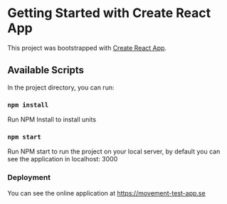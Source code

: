 # Getting Started with Create React App

This project was bootstrapped with [Create React App](https://github.com/facebook/create-react-app).

## Available Scripts

In the project directory, you can run:

### `npm install`
Run NPM Install to install units


### `npm start`
Run NPM start to run the project on your local server, by default you can see the application in localhost: 3000


### Deployment

You can see the online application at https://movement-test-app.se